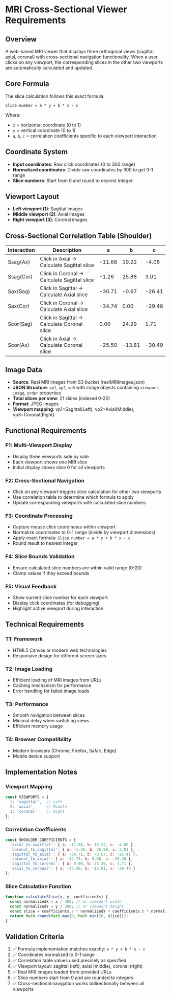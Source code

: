 # MRI Cross-Sectional Viewer Requirements

## Overview
A web-based MRI viewer that displays three orthogonal views (sagittal, axial, coronal) with cross-sectional navigation functionality. When a user clicks on any viewport, the corresponding slices in the other two viewports are automatically calculated and updated.

## Core Formula
The slice calculation follows this exact formula:
```
Slice number = a * y + b * x - c
```

Where:
- `x` = horizontal coordinate (0 to 1)
- `y` = vertical coordinate (0 to 1)
- `a`, `b`, `c` = correlation coefficients specific to each viewport interaction

## Coordinate System
- **Input coordinates**: Raw click coordinates (0 to 300 range)
- **Normalized coordinates**: Divide raw coordinates by 300 to get 0-1 range
- **Slice numbers**: Start from 0 and round to nearest integer

## Viewport Layout
- **Left viewport (1)**: Sagittal images
- **Middle viewport (2)**: Axial images  
- **Right viewport (3)**: Coronal images

## Cross-Sectional Correlation Table (Shoulder)
| Interaction | Description | a | b | c |
|-------------|-------------|---|---|---|
| Ssag(Ax) | Click in Axial → Calculate Sagittal slice | -11.68 | 19.22 | -4.08 |
| Ssag(Cor) | Click in Coronal → Calculate Sagittal slice | -1.26 | 25.88 | 3.01 |
| Sax(Sag) | Click in Sagittal → Calculate Axial slice | -30.71 | -0.67 | -26.41 |
| Sax(Cor) | Click in Coronal → Calculate Axial slice | -34.74 | 0.00 | -29.48 |
| Scor(Sag) | Click in Sagittal → Calculate Coronal slice | 0.00 | 24.29 | 1.71 |
| Scor(Ax) | Click in Axial → Calculate Coronal slice | -25.50 | -13.81 | -30.49 |

## Image Data
- **Source**: Real MRI images from S3 bucket (realMRIImages.json)
- **JSON Structure**: `vp1`, `vp2`, `vp3` with image objects containing `viewport`, `image`, `order` properties
- **Total slices per view**: 21 slices (indexed 0-20)
- **Format**: JPEG images
- **Viewport mapping**: vp1=Sagittal(Left), vp2=Axial(Middle), vp3=Coronal(Right)

## Functional Requirements

### F1: Multi-Viewport Display
- Display three viewports side by side
- Each viewport shows one MRI slice
- Initial display shows slice 0 for all viewports

### F2: Cross-Sectional Navigation
- Click on any viewport triggers slice calculation for other two viewports
- Use correlation table to determine which formula to apply
- Update corresponding viewports with calculated slice numbers

### F3: Coordinate Processing
- Capture mouse click coordinates within viewport
- Normalize coordinates to 0-1 range (divide by viewport dimensions)
- Apply exact formula: `Slice number = a * y + b * x - c`
- Round result to nearest integer

### F4: Slice Bounds Validation
- Ensure calculated slice numbers are within valid range (0-20)
- Clamp values if they exceed bounds

### F5: Visual Feedback
- Show current slice number for each viewport
- Display click coordinates (for debugging)
- Highlight active viewport during interaction

## Technical Requirements

### T1: Framework
- HTML5 Canvas or modern web technologies
- Responsive design for different screen sizes

### T2: Image Loading
- Efficient loading of MRI images from URLs
- Caching mechanism for performance
- Error handling for failed image loads

### T3: Performance
- Smooth navigation between slices
- Minimal delay when switching views
- Efficient memory usage

### T4: Browser Compatibility
- Modern browsers (Chrome, Firefox, Safari, Edge)
- Mobile device support

## Implementation Notes

### Viewport Mapping
```javascript
const VIEWPORTS = {
  1: 'sagittal',  // Left
  2: 'axial',     // Middle  
  3: 'coronal'    // Right
};
```

### Correlation Coefficients
```javascript
const SHOULDER_COEFFICIENTS = {
  'axial_to_sagittal': { a: -11.68, b: 19.22, c: -4.08 },
  'coronal_to_sagittal': { a: -1.26, b: 25.88, c: 3.01 },
  'sagittal_to_axial': { a: -30.71, b: -0.67, c: -26.41 },
  'coronal_to_axial': { a: -34.74, b: 0.00, c: -29.48 },
  'sagittal_to_coronal': { a: 0.00, b: 24.29, c: 1.71 },
  'axial_to_coronal': { a: -25.50, b: -13.81, c: -30.49 }
};
```

### Slice Calculation Function
```javascript
function calculateSlice(x, y, coefficients) {
  const normalizedX = x / 300; // or viewport width
  const normalizedY = y / 300; // or viewport height
  const slice = coefficients.a * normalizedY + coefficients.b * normalizedX - coefficients.c;
  return Math.round(Math.max(0, Math.min(20, slice)));
}
```

## Validation Criteria
1. ✅ Formula implementation matches exactly: `a * y + b * x - c`
2. ✅ Coordinates normalized to 0-1 range
3. ✅ Correlation table values used precisely as specified
4. ✅ Viewport layout: sagittal (left), axial (middle), coronal (right)
5. ✅ Real MRI images loaded from provided URLs
6. ✅ Slice numbers start from 0 and are rounded to integers
7. ✅ Cross-sectional navigation works bidirectionally between all viewports 